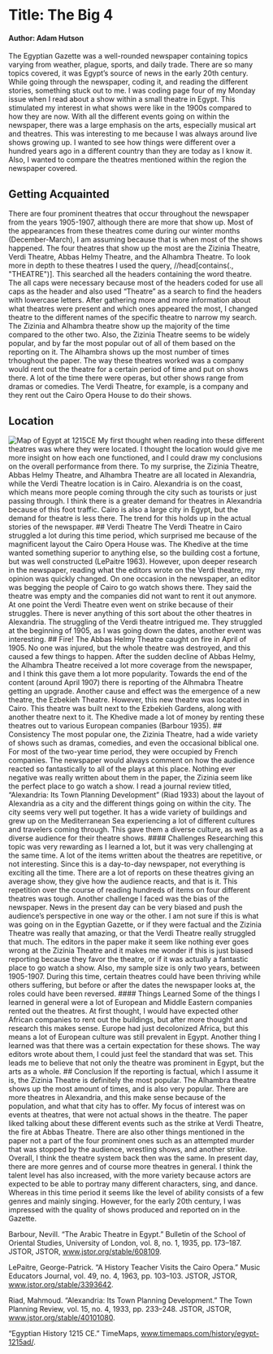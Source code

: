 # Title: The Big 4
#### Author: Adam Hutson
The Egyptian Gazette was a well-rounded newspaper containing topics varying from weather, plague, sports, and daily trade. There are so many topics covered, it was Egypt’s source of news in the early 20th century. While going through the newspaper, coding it, and reading the different stories, something stuck out to me. I was coding page four of my Monday issue when I read about a show within a small theatre in Egypt. This stimulated my interest in what shows were like in the 1900s compared to how they are now. With all the different events going on within the newspaper, there was a large emphasis on the arts, especially musical art and theatres. This was interesting to me because I was always around live shows growing up. I wanted to see how things were different over a hundred years ago in a different country than they are today as I know it. Also, I wanted to compare the theatres mentioned within the region the newspaper covered.
## Getting Acquainted
There are four prominent theatres that occur throughout the newspaper from the years 1905-1907, although there are more that show up. Most of the appearances from these theatres come during our winter months (December-March), I am assuming because that is when most of the shows happened. The four theatres that show up the most are the Zizinia Theatre, Verdi Theatre, Abbas Helmy Theatre, and the Alhambra Theatre. To look more in depth to these theatres I used the query, //head[contains(., "THEATRE")]. This searched all the headers containing the word theatre. The all caps were necessary because most of the headers coded for use all caps as the header and also used “Theatre” as a search to find the headers with lowercase letters. After gathering more and more information about what theatres were present and which ones appeared the most, I changed theatre to the different names of the specific theatre to narrow my search. The Zizinia and Alhambra theatre show up the majority of the time compared to the other two. Also, the Zizinia Theatre seems to be widely popular, and by far the most popular out of all of them based on the reporting on it. The Alhambra shows up the most number of times trhoughout the paper. The way these theatres worked was a company would rent out the theatre for a certain period of time and put on shows there. A lot of the time there were operas, but other shows range from dramas or comedies. The Verdi Theatre, for example, is a company and they rent out the Cairo Opera House to do their shows.
## Location
<img src="https://110101-313254-raikfcquaxqncofqfm.stackpathdns.com/wp-content/uploads/2016/10/egypt1215ad.jpg" alt="Map of Egypt at 1215CE" class="lazyloading" data-was-processed="true">
My first thought when reading into these different theatres was where they were located. I thought the location would give me more insight on how each one functioned, and I could draw my conclusions on the overall performance from there. To my surprise, the Zizinia Theatre, Abbas Helmy Theatre, and Alhambra Theatre are all located in Alexandria, while the Verdi Theatre location is in Cairo. Alexandria is on the coast, which means more people coming through the city such as tourists or just passing through. I think there is a greater demand for theatres in Alexandria because of this foot traffic. Cairo is also a large city in Egypt, but the demand for theatre is less there. The trend for this holds up in the actual stories of the newspaper.
## Verdi Theatre
The Verdi Theatre in Cairo struggled a lot during this time period, which surprised me because of the magnificent layout the Cairo Opera House was. The Khedive at the time wanted something superior to anything else, so the building cost a fortune, but was well constructed (LePaitre 1963). However, upon deeper research in the newspaper, reading what the editors wrote on the Verdi theatre, my opinion was quickly changed. On one occasion in the newspaper, an editor was begging the people of Cairo to go watch shows there. They said the theatre was empty and the companies did not want to rent it out anymore. At one point the Verdi Theatre even went on strike because of their struggles. There is never anything of this sort about the other theatres in Alexandria.
The struggling of the Verdi theatre intrigued me. They struggled at the beginning of 1905, as I was going down the dates, another event was interesting.
## Fire!
 The Abbas Helmy Theatre caught on fire in April of 1905. No one was injured, but the whole theatre was destroyed, and this caused a few things to happen. After the sudden decline of Abbas Helmy, the Alhambra Theatre received a lot more coverage from the newspaper, and I think this gave them a lot more popularity. Towards the end of the content (around April 1907) there is reporting of the Alhmabra Theatre getting an upgrade. Another cause and effect was the emergence of a new theatre, the Ezbekieh Theatre. However, this new theatre was located in Cairo. This theatre was built next to the Ezbekieh Gardens, along with another theatre next to it. The Khedive made a lot of money by renting these theatres out to various European companies (Barbour 1935).
 ## Consistency
The most popular one, the Zizinia Theatre, had a wide variety of shows such as dramas, comedies, and even the occasional biblical one. For most of the two-year time period, they were occupied by French companies. The newspaper would always comment on how the audience reacted so fantastically to all of the plays at this place. Nothing ever negative was really written about them in the paper, the Zizinia seem like the perfect place to go watch a show. I read a journal review titled, “Alexandria: Its Town Planning Development” (Riad 1933) about the layout of Alexandria as a city and the different things going on within the city. The city seems very well put together. It has a wide variety of buildings and grew up on the Mediterranean Sea experiencing a lot of different cultures and travelers coming through. This gave them a diverse culture, as well as a diverse audience for their theatre shows.
#### Challenges
Researching this topic was very rewarding as I learned a lot, but it was very challenging at the same time. A lot of the items written about the theatres are repetitive, or not interesting. Since this is a day-to-day newspaper, not everything is exciting all the time. There are a lot of reports on these theatres giving an average show, they give how the audience reacts, and that is it. This repetition over the course of reading hundreds of items on four different theatres was tough. Another challenge I faced was the bias of the newspaper. News in the present day can be very biased and push the audience’s perspective in one way or the other. I am not sure if this is what was going on in the Egyptian Gazette, or if they were factual and the Zizinia Theatre was really that amazing, or that the Verdi Theatre really struggled that much. The editors in the paper make it seem like nothing ever goes wrong at the Zizinia Theatre and it makes me wonder if this is just biased reporting because they favor the theatre, or if it was actually a fantastic place to go watch a show. Also, my sample size is only two years, between 1905-1907. During this time, certain theatres could have been thriving while others suffering, but before or after the dates the newspaper looks at, the roles could have been reversed.
#### Things Learned
Some of the things I learned in general were a lot of European and Middle Eastern companies rented out the theatres. At first thought, I would have expected other African companies to rent out the buildings, but after more thought and research this makes sense. Europe had just decolonized Africa, but this means a lot of European culture was still prevalent in Egypt. Another thing I learned was that there was a certain expectation for these shows. The way editors wrote about them, I could just feel the standard that was set. This leads me to believe that not only the theatre was prominent in Egypt, but the arts as a whole.
## Conclusion
If the reporting is factual, which I assume it is, the Zizinia Theatre is definitely the most popular. The Alhambra theatre shows up the most amount of times, and is also very popular. There are more theatres in Alexandria, and this make sense because of the population, and what that city has to offer. My focus of interest was on events at theatres, that were not actual shows in the theatre. The paper liked talking about these different events such as the strike at Verdi Theatre, the fire at Abbas Theatre. There are also other things mentioned in the paper not a part of the four prominent ones such as an attempted murder that was stopped by the audience, wrestling shows, and another strike. Overall, I think the theatre system back then was the same. In present day, there are more genres and of course more theatres in general. I think the talent level has also increased, with the more variety because actors are expected to be able to portray many different characters, sing, and dance. Whereas in this time period it seems like the level of ability consists of a few genres and mainly singing. However, for the early 20th century, I was impressed with the quality of shows produced and reported on in the Gazette.










Barbour, Nevill. “The Arabic Theatre in Egypt.” Bulletin of the School of Oriental Studies, University of London, vol. 8, no. 1, 1935, pp. 173–187. JSTOR, JSTOR, www.jstor.org/stable/608109.

LePaitre, George-Patrick. “A History Teacher Visits the Cairo Opera.” Music Educators Journal, vol. 49, no. 4, 1963, pp. 103–103. JSTOR, JSTOR, www.jstor.org/stable/3393642.

Riad, Mahmoud. “Alexandria: Its Town Planning Development.” The Town Planning Review, vol. 15, no. 4, 1933, pp. 233–248. JSTOR, JSTOR, www.jstor.org/stable/40101080.

“Egyptian History 1215 CE.” TimeMaps, www.timemaps.com/history/egypt-1215ad/.
